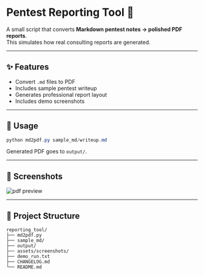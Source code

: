 # Pentest Reporting Tool 📝

A small script that converts **Markdown pentest notes → polished PDF reports**.  
This simulates how real consulting reports are generated.

---

## ✨ Features
- Convert `.md` files to PDF
- Includes sample pentest writeup
- Generates professional report layout
- Includes demo screenshots

---

## 🚀 Usage
```powershell
python md2pdf.py sample_md/writeup.md
```

Generated PDF goes to `output/`.

---

## 📸 Screenshots
![pdf preview](assets/screenshots/pdf_preview.png)

---

## 📂 Project Structure
```
reporting_tool/
├── md2pdf.py
├── sample_md/
├── output/
├── assets/screenshots/
├── demo_run.txt
├── CHANGELOG.md
└── README.md
```
